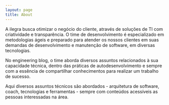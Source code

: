```yaml
---
layout: page
title: About
---
```


<p class="message">
  A ilegra busca otimizar o negócio do cliente, através de soluções de TI com criatividade e transparência. O time de desenvolvimento é especializado em metodologias ágeis e preparado para atender os nossos clientes em suas demandas de desenvolvimento e manutenção de software, em diversas tecnologias. 
   
  No engineering blog, o time aborda diversos assuntos relacionados à sua capacidade técnica, dentro das práticas de autodesenvolvimento e sempre com a essência de compartilhar conhecimentos para realizar um trabalho de sucesso. 
  
  Aqui diversos assuntos técnicos são abordados - arquitetura de software, coach, tecnologias e ferramentas - sempre com conteúdos acessíveis as pessoas interessadas na área.

</p>
